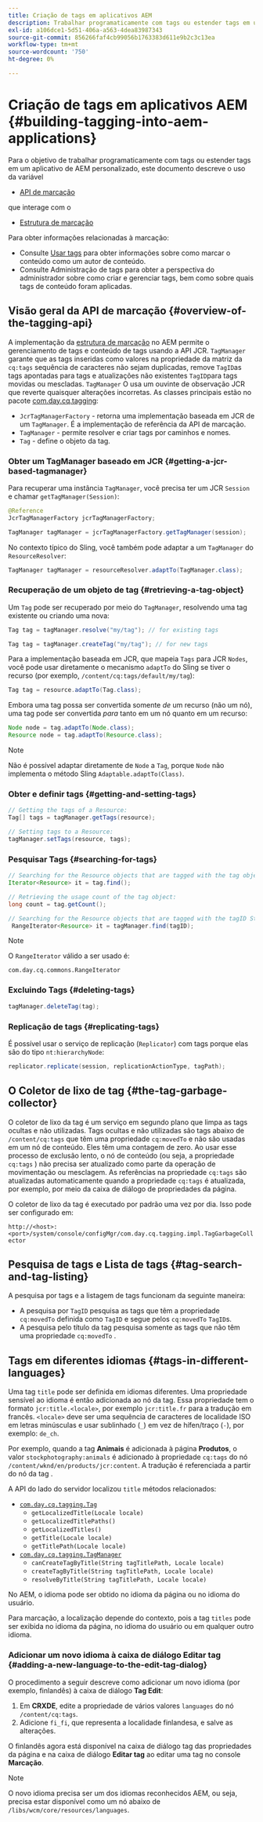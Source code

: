 ```yaml
---
title: Criação de tags em aplicativos AEM
description: Trabalhar programaticamente com tags ou estender tags em um aplicativo de AEM personalizado
exl-id: a106dce1-5d51-406a-a563-4dea83987343
source-git-commit: 856266faf4cb99056b1763383d611e9b2c3c13ea
workflow-type: tm+mt
source-wordcount: '750'
ht-degree: 0%

---
```


# Criação de tags em aplicativos AEM {#building-tagging-into-aem-applications}

Para o objetivo de trabalhar programaticamente com tags ou estender tags em um aplicativo de AEM personalizado, este documento descreve o uso da variável

* [API de marcação](https://experienceleague.adobe.com/docs/experience-manager-cloud-service-javadoc/com/day/cq/tagging/package-summary.html)

que interage com o

* [Estrutura de marcação](tagging-framework.md)

Para obter informações relacionadas à marcação:

* Consulte [Usar tags](/help/sites-cloud/authoring/features/tags.md) para obter informações sobre como marcar o conteúdo como um autor de conteúdo.
* Consulte Administração de tags para obter a perspectiva do administrador sobre como criar e gerenciar tags, bem como sobre quais tags de conteúdo foram aplicadas.

## Visão geral da API de marcação {#overview-of-the-tagging-api}

A implementação da [estrutura de marcação](tagging-framework.md) no AEM permite o gerenciamento de tags e conteúdo de tags usando a API JCR. `TagManager` garante que as tags inseridas como valores na propriedade da matriz da  `cq:tags` sequência de caracteres não sejam duplicadas, remove  `TagID`as tags apontadas para tags e atualizações não existentes  `TagID`para tags movidas ou mescladas. `TagManager` O usa um ouvinte de observação JCR que reverte quaisquer alterações incorretas. As classes principais estão no pacote [com.day.cq.tagging](https://experienceleague.adobe.com/docs/experience-manager-cloud-service-javadoc/com/day/cq/tagging/package-summary.html):

* `JcrTagManagerFactory` - retorna uma implementação baseada em JCR de um  `TagManager`. É a implementação de referência da API de marcação.
* `TagManager` - permite resolver e criar tags por caminhos e nomes.
* `Tag` - define o objeto da tag.

### Obter um TagManager baseado em JCR {#getting-a-jcr-based-tagmanager}

Para recuperar uma instância `TagManager`, você precisa ter um JCR `Session` e chamar `getTagManager(Session)`:

```java
@Reference
JcrTagManagerFactory jcrTagManagerFactory;

TagManager tagManager = jcrTagManagerFactory.getTagManager(session);
```

No contexto típico do Sling, você também pode adaptar a um `TagManager` do `ResourceResolver`:

```java
TagManager tagManager = resourceResolver.adaptTo(TagManager.class);
```

### Recuperação de um objeto de tag {#retrieving-a-tag-object}

Um `Tag` pode ser recuperado por meio do `TagManager`, resolvendo uma tag existente ou criando uma nova:

```java
Tag tag = tagManager.resolve("my/tag"); // for existing tags

Tag tag = tagManager.createTag("my/tag"); // for new tags
```

Para a implementação baseada em JCR, que mapeia `Tags` para JCR `Nodes`, você pode usar diretamente o mecanismo `adaptTo` do Sling se tiver o recurso (por exemplo, `/content/cq:tags/default/my/tag`):

```java
Tag tag = resource.adaptTo(Tag.class);
```

Embora uma tag possa ser convertida somente *de* um recurso (não um nó), uma tag pode ser convertida *para* tanto em um nó quanto em um recurso:

```java
Node node = tag.adaptTo(Node.class);
Resource node = tag.adaptTo(Resource.class);
```

>[!NOTE]
>
>Não é possível adaptar diretamente de `Node` a `Tag`, porque `Node` não implementa o método Sling `Adaptable.adaptTo(Class)`.

### Obter e definir tags {#getting-and-setting-tags}

```java
// Getting the tags of a Resource:
Tag[] tags = tagManager.getTags(resource);

// Setting tags to a Resource:
tagManager.setTags(resource, tags);
```

### Pesquisar Tags {#searching-for-tags}

```java
// Searching for the Resource objects that are tagged with the tag object:
Iterator<Resource> it = tag.find();

// Retrieving the usage count of the tag object:
long count = tag.getCount();

// Searching for the Resource objects that are tagged with the tagID String:
 RangeIterator<Resource> it = tagManager.find(tagID);
```

>[!NOTE]
>
>O `RangeIterator` válido a ser usado é:
>
>`com.day.cq.commons.RangeIterator`

### Excluindo Tags {#deleting-tags}

```java
tagManager.deleteTag(tag);
```

### Replicação de tags {#replicating-tags}

É possível usar o serviço de replicação (`Replicator`) com tags porque elas são do tipo `nt:hierarchyNode`:

```java
replicator.replicate(session, replicationActionType, tagPath);
```

## O Coletor de lixo de tag {#the-tag-garbage-collector}

O coletor de lixo da tag é um serviço em segundo plano que limpa as tags ocultas e não utilizadas. Tags ocultas e não utilizadas são tags abaixo de `/content/cq:tags` que têm uma propriedade `cq:movedTo` e não são usadas em um nó de conteúdo. Eles têm uma contagem de zero. Ao usar esse processo de exclusão lento, o nó de conteúdo (ou seja, a propriedade `cq:tags` ) não precisa ser atualizado como parte da operação de movimentação ou mesclagem. As referências na propriedade `cq:tags` são atualizadas automaticamente quando a propriedade `cq:tags` é atualizada, por exemplo, por meio da caixa de diálogo de propriedades da página.

O coletor de lixo da tag é executado por padrão uma vez por dia. Isso pode ser configurado em:

`http://<host>:<port>/system/console/configMgr/com.day.cq.tagging.impl.TagGarbageCollector`

## Pesquisa de tags e Lista de tags {#tag-search-and-tag-listing}

A pesquisa por tags e a listagem de tags funcionam da seguinte maneira:

* A pesquisa por `TagID` pesquisa as tags que têm a propriedade `cq:movedTo` definida como `TagID` e segue pelos `cq:movedTo` `TagID`s.
* A pesquisa pelo título da tag pesquisa somente as tags que não têm uma propriedade `cq:movedTo` .

## Tags em diferentes idiomas {#tags-in-different-languages}

Uma tag `title` pode ser definida em idiomas diferentes. Uma propriedade sensível ao idioma é então adicionada ao nó da tag. Essa propriedade tem o formato `jcr:title.<locale>`, por exemplo `jcr:title.fr` para a tradução em francês. `<locale>` deve ser uma sequência de caracteres de localidade ISO em letras minúsculas e usar sublinhado (`_`) em vez de hífen/traço (`-`), por exemplo:  `de_ch`.

Por exemplo, quando a tag **Animais** é adicionada à página **Produtos**, o valor `stockphotography:animals` é adicionado à propriedade `cq:tags` do nó `/content/wknd/en/products/jcr:content`. A tradução é referenciada a partir do nó da tag .

A API do lado do servidor localizou `title` métodos relacionados:

* [`com.day.cq.tagging.Tag`](https://experienceleague.adobe.com/docs/experience-manager-cloud-service-javadoc/com/day/cq/tagging/Tag.html)
   * `getLocalizedTitle(Locale locale)`
   * `getLocalizedTitlePaths()`
   * `getLocalizedTitles()`
   * `getTitle(Locale locale)`
   * `getTitlePath(Locale locale)`
* [`com.day.cq.tagging.TagManager`](https://experienceleague.adobe.com/docs/experience-manager-cloud-service-javadoc/com/day/cq/tagging/TagManager.html)
   * `canCreateTagByTitle(String tagTitlePath, Locale locale)`
   * `createTagByTitle(String tagTitlePath, Locale locale)`
   * `resolveByTitle(String tagTitlePath, Locale locale)`

No AEM, o idioma pode ser obtido no idioma da página ou no idioma do usuário.

Para marcação, a localização depende do contexto, pois a tag `titles` pode ser exibida no idioma da página, no idioma do usuário ou em qualquer outro idioma.

### Adicionar um novo idioma à caixa de diálogo Editar tag {#adding-a-new-language-to-the-edit-tag-dialog}

O procedimento a seguir descreve como adicionar um novo idioma (por exemplo, finlandês) à caixa de diálogo **Tag Edit**:

1. Em **CRXDE**, edite a propriedade de vários valores `languages` do nó `/content/cq:tags`.
1. Adicione `fi_fi`, que representa a localidade finlandesa, e salve as alterações.

O finlandês agora está disponível na caixa de diálogo tag das propriedades da página e na caixa de diálogo **Editar tag** ao editar uma tag no console **Marcação**.

>[!NOTE]
>
>O novo idioma precisa ser um dos idiomas reconhecidos AEM, ou seja, precisa estar disponível como um nó abaixo de `/libs/wcm/core/resources/languages`.
